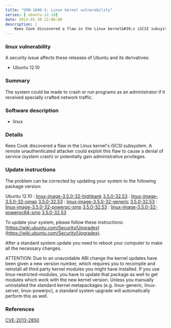 ```yaml
---
title: "USN-1846-1: Linux kernel vulnerability"
series: [ ubuntu-12.10]
date: 2013-05-30 12:00:00
description: |
    Kees Cook discovered a flaw in the Linux kernel&#39;s iSCSI subsystem. A remote unauthenticated attacker could exploit this flaw to cause a denial of service (system crash) or potentially gain administrative privileges. 
--- 
```

 
 


### linux vulnerability

A security issue affects these releases of Ubuntu and its derivatives:

* Ubuntu 12.10

### Summary

The system could be made to crash or run programs as an administrator if it received specially crafted network traffic.

### Software description

* linux 

### Details

Kees Cook discovered a flaw in the Linux kernel&#39;s iSCSI subsystem. A remote unauthenticated attacker could exploit this flaw to cause a denial of service (system crash) or potentially gain administrative privileges. 

### Update instructions

The problem can be corrected by updating your system to the following package version:

Ubuntu 12.10
 : [linux-image-3.5.0-32-highbank](https://launchpad.net/ubuntu/+source/linux) <span> [3.5.0-32.53](https://launchpad.net/ubuntu/+source/linux/3.5.0-32.53) </span> 
 : [linux-image-3.5.0-32-omap](https://launchpad.net/ubuntu/+source/linux) <span> [3.5.0-32.53](https://launchpad.net/ubuntu/+source/linux/3.5.0-32.53) </span> 
 : [linux-image-3.5.0-32-generic](https://launchpad.net/ubuntu/+source/linux) <span> [3.5.0-32.53](https://launchpad.net/ubuntu/+source/linux/3.5.0-32.53) </span> 
 : [linux-image-3.5.0-32-powerpc-smp](https://launchpad.net/ubuntu/+source/linux) <span> [3.5.0-32.53](https://launchpad.net/ubuntu/+source/linux/3.5.0-32.53) </span> 
 : [linux-image-3.5.0-32-powerpc64-smp](https://launchpad.net/ubuntu/+source/linux) <span> [3.5.0-32.53](https://launchpad.net/ubuntu/+source/linux/3.5.0-32.53) </span> 

To update your system, please follow these instructions: [https://wiki.ubuntu.com/Security/Upgrades](https://wiki.ubuntu.com/Security/Upgrades).

After a standard system update you need to reboot your computer to make all the necessary changes.

ATTENTION: Due to an unavoidable ABI change the kernel updates have been given a new version number, which requires you to recompile and reinstall all third party kernel modules you might have installed. If you use linux-restricted-modules, you have to update that package as well to get modules which work with the new kernel version. Unless you manually uninstalled the standard kernel metapackages (e.g. linux-generic, linux-server, linux-powerpc), a standard system upgrade will automatically perform this as well. 

### References

 
 [CVE-2013-2850](http://people.ubuntu.com/~ubuntu-security/cve/CVE-2013-2850)
 

